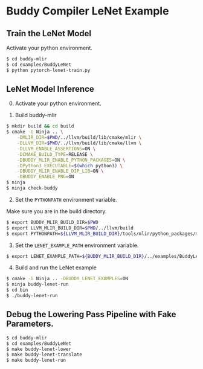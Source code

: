 # Buddy Compiler LeNet Example

## Train the LeNet Model

Activate your python environment.

```bash
$ cd buddy-mlir
$ cd examples/BuddyLeNet
$ python pytorch-lenet-train.py
```

## LeNet Model Inference

0. Activate your python environment.

1. Build buddy-mlir

```bash
$ mkdir build && cd build
$ cmake -G Ninja .. \
    -DMLIR_DIR=$PWD/../llvm/build/lib/cmake/mlir \
    -DLLVM_DIR=$PWD/../llvm/build/lib/cmake/llvm \
    -DLLVM_ENABLE_ASSERTIONS=ON \
    -DCMAKE_BUILD_TYPE=RELEASE \
    -DBUDDY_MLIR_ENABLE_PYTHON_PACKAGES=ON \
    -DPython3_EXECUTABLE=$(which python3) \
    -DBUDDY_MLIR_ENABLE_DIP_LIB=ON \
    -DBUDDY_ENABLE_PNG=ON
$ ninja
$ ninja check-buddy
```

2. Set the `PYTHONPATH` environment variable.

Make sure you are in the build directory.

```bash
$ export BUDDY_MLIR_BUILD_DIR=$PWD
$ export LLVM_MLIR_BUILD_DIR=$PWD/../llvm/build
$ export PYTHONPATH=${LLVM_MLIR_BUILD_DIR}/tools/mlir/python_packages/mlir_core:${BUDDY_MLIR_BUILD_DIR}/python_packages:${PYTHONPATH}
```

3. Set the `LENET_EXAMPLE_PATH` environment variable.

```bash
$ export LENET_EXAMPLE_PATH=${BUDDY_MLIR_BUILD_DIR}/../examples/BuddyLeNet/
```

4. Build and run the LeNet example

```bash
$ cmake -G Ninja .. -DBUDDY_LENET_EXAMPLES=ON
$ ninja buddy-lenet-run
$ cd bin
$ ./buddy-lenet-run
```

## Debug the Lowering Pass Pipeline with Fake Parameters.

```bash
$ cd buddy-mlir
$ cd examples/BuddyLeNet
$ make buddy-lenet-lower
$ make buddy-lenet-translate
$ make buddy-lenet-run
```
